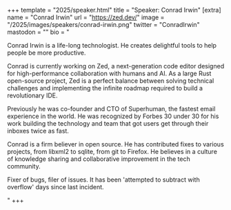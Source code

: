 +++
template = "2025/speaker.html"
title = "Speaker: Conrad Irwin"
[extra]
  name = "Conrad Irwin"
  url = "https://zed.dev/"
  image = "/2025/images/speakers/conrad-irwin.png"
  twitter = "ConradIrwin"
  mastodon = ""
  bio = "<p>Conrad Irwin is a life-long technologist. He creates delightful tools to help people be more productive.</p><p>Conrad is currently working on Zed, a next-generation code editor designed for high-performance collaboration with humans and AI. As a large Rust open-source project, Zed is a perfect balance between solving technical challenges and implementing the infinite roadmap required to build a revolutionary IDE.</p><p>Previously he was co-founder and CTO of Superhuman, the fastest email experience in the world. He was recognized by Forbes 30 under 30 for his work building the technology and team that got users get through their inboxes twice as fast.</p><p>Conrad is a firm believer in open source. He has contributed fixes to various projects, from libxml2 to sqlite, from git to Firefox. He believes in a culture of knowledge sharing and collaborative improvement in the tech community.</p><p>Fixer of bugs, filer of issues. It has been 'attempted to subtract with overflow' days since last incident.</p>"
+++
